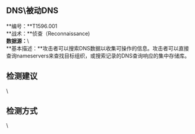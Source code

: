 ## DNS\被动DNS  
**编号：**T1596.001  
**战术：**侦查（Reconnaissance)  
**数据源：**\  
**基本描述：**攻击者可以搜索DNS数据以收集可操作的信息。攻击者可以直接查询nameservers来查找目标组织，或搜索记录的DNS查询响应的集中存储库。  
## 检测建议  
\  
## 检测方式  
\